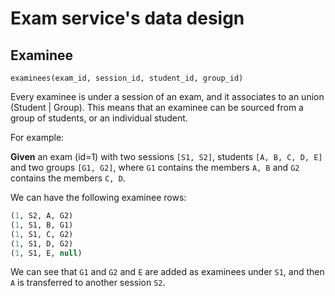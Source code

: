 # Exam service's data design

## Examinee

`examinees(exam_id, session_id, student_id, group_id)`


Every examinee is under a session of an exam, and it associates to an union (Student | Group).
This means that an examinee can be sourced from a group of students, or an individual student.

For example: 

**Given** an exam (id=1) with two sessions `[S1, S2]`, students `[A, B, C, D, E]` and two groups `[G1, G2]`, where `G1` contains the members `A, B` and `G2` contains the members `C, D`.

We can have the following examinee rows:
```sql
(1, S2, A, G2)
(1, S1, B, G1)
(1, S1, C, G2)
(1, S1, D, G2)
(1, S1, E, null)
```

We can see that `G1` and `G2` and `E` are added as examinees under `S1`,
and then `A` is transferred to another session `S2`.




